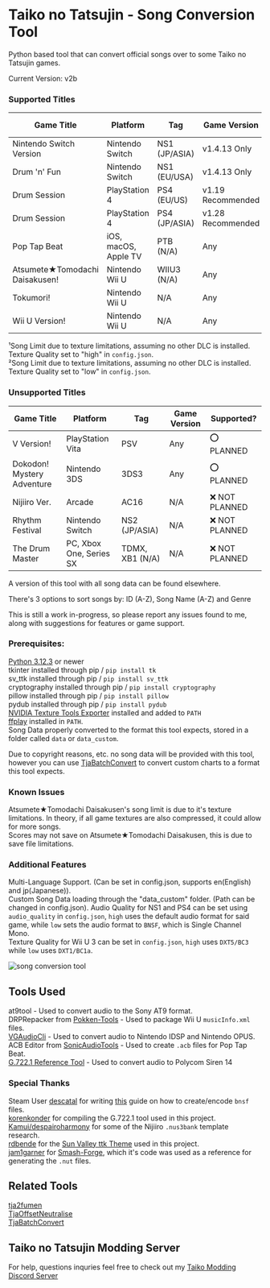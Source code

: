 # Taiko no Tatsujin - Song Conversion Tool 

Python based tool that can convert official songs over to some Taiko no Tatsujin games.  

Current Version: v2b  

### Supported Titles

| Game Title                     | Platform                | Tag                 |Game Version       | Song Limit       |  Supported?      |
| ------------------------------ | ----------------------- | ------------------- | ----------------- | ---------------- | ---------------- |
| Nintendo Switch Version        | Nintendo Switch         | NS1 (JP/ASIA)       | v1.4.13 Only      | 600              | ✅              |
| Drum 'n' Fun                   | Nintendo Switch         | NS1 (EU/USA)        | v1.4.13 Only      | 600              | ✅              |
| Drum Session                   | PlayStation 4           | PS4 (EU/US)         | v1.19 Recommended | 400              | ✅              |
| Drum Session                   | PlayStation 4           | PS4 (JP/ASIA)       | v1.28 Recommended | 400              | ✅              |
| Pop Tap Beat                   | iOS, macOS, Apple TV    | PTB (N/A)           | Any               | 200              | ✅              |
| Atsumete★Tomodachi Daisakusen! | Nintendo Wii U          | WIIU3 (N/A)         | Any               | 225¹/425²        | ✅              |
| Tokumori!                      | Nintendo Wii U          | N/A                 | Any               | Unknown          | ❓ Untested     |
| Wii U Version!                 | Nintendo Wii U          | N/A                 | Any               | Unknown          | ❓ Untested     |

¹Song Limit due to texture limitations, assuming no other DLC is installed. Texture Quality set to "high" in `config.json`.   
²Song Limit due to texture limitations, assuming no other DLC is installed. Texture Quality set to "low" in `config.json`.   

### Unsupported Titles

| Game Title                     | Platform                | Tag                 |Game Version       | Supported?      |
| ------------------------------ | ----------------------- | ------------------- | ----------------- | --------------- |
| V Version!                     | PlayStation Vita        | PSV                 | Any               | ⭕ PLANNED      |
| Dokodon! Mystery Adventure     | Nintendo 3DS            | 3DS3                | Any               | ⭕ PLANNED      |
| Nijiiro Ver.                   | Arcade                  | AC16                | N/A               | ❌ NOT PLANNED  |
| Rhythm Festival                | Nintendo Switch         | NS2 (JP/ASIA)       | N/A               | ❌ NOT PLANNED  |
| The Drum Master                | PC, Xbox One, Series SX | TDMX, XB1 (N/A)     | N/A               | ❌ NOT PLANNED  |

A version of this tool with all song data can be found elsewhere.  

There's 3 options to sort songs by: ID (A-Z), Song Name (A-Z) and Genre   

This is still a work in-progress, so please report any issues found to me, along with suggestions for features or game support.  

### Prerequisites:    
[Python 3.12.3](https://www.python.org/downloads/) or newer  
tkinter installed through pip / `pip install tk`  
sv_ttk installed through pip  / `pip install sv_ttk`  
cryptography installed through pip / `pip install cryptography`  
pillow installed through pip / `pip install pillow`  
pydub installed through pip / `pip install pydub`  
[NVIDIA Texture Tools Exporter](https://developer.nvidia.com/texture-tools-exporter) installed and added to `PATH`    
[ffplay](https://www.ffmpeg.org/download.html) installed in `PATH`.  
Song Data properly converted to the format this tool expects, stored in a folder called `data` or `data_custom`.  

Due to copyright reasons, etc. no song data will be provided with this tool, however you can use [TjaBatchConvert](https://github.com/cainan-c/TaikoPythonTools/tree/main/TjaBatchConvert)  to convert custom charts to a format this tool expects.  

### Known Issues
Atsumete★Tomodachi Daisakusen's song limit is due to it's texture limitations. In theory, if all game textures are also compressed, it could allow for more songs.  
Scores may not save on Atsumete★Tomodachi Daisakusen, this is due to save file limitations.  

### Additional Features  
Multi-Language Support. (Can be set in config.json, supports en(English) and jp(Japanese)).  
Custom Song Data loading through the "data_custom" folder. (Path can be changed in config.json). 
Audio Quality for NS1 and PS4 can be set using `audio_quality` in `config.json`, `high` uses the default audio format for said game, while `low` sets the audio format to `BNSF`, which is Single Channel Mono.   
Texture Quality for Wii U 3 can be set in `config.json`, `high` uses `DXT5/BC3` while `low` uses `DXT1/BC1a`.  

![song conversion tool](https://i.imgur.com/YRXb0NA.png)  

## Tools Used
at9tool - Used to convert audio to the Sony AT9 format.  
DRPRepacker from [Pokken-Tools](https://github.com/Sammi-Husky/Pokken-Tools) - Used to package Wii U `musicInfo.xml` files.  
[VGAudioCli](https://github.com/Thealexbarney/VGAudio) - Used to convert audio to Nintendo IDSP and Nintendo OPUS.    
ACB Editor from [SonicAudioTools](https://github.com/blueskythlikesclouds/SonicAudioTools/tree/master/Source/AcbEditor) - Used to create `.acb` files for Pop Tap Beat.  
[G.722.1 Reference Tool](https://www.itu.int/rec/T-REC-G.722.1-200505-I/en) - Used to convert audio to Polycom Siren 14   

### Special Thanks
Steam User [descatal](https://steamcommunity.com/id/descatal) for writing [this](https://exvsfbce.home.blog/2020/02/04/guide-to-encoding-bnsf-is14-audio-files-converting-wav-back-to-bnsf-is14/) guide on how to create/encode `bnsf` files.   
[korenkonder](https://github.com/korenkonder) for compiling the G.722.1 tool used in this project.  
[Kamui/despairoharmony](https://github.com/despairoharmony) for some of the Nijiiro `.nus3bank` template research.  
[rdbende](https://github.com/rdbende) for the [Sun Valley ttk Theme](https://github.com/rdbende/Sun-Valley-ttk-theme) used in this project.  
[jam1garner](https://github.com/jam1garner) for [Smash-Forge](https://github.com/jam1garner/Smash-Forge), which it's code was used as a reference for generating the `.nut` files.

## Related Tools
[tja2fumen](https://github.com/vivaria/tja2fumen)  
[TjaOffsetNeutralise](https://github.com/cainan-c/TaikoPythonTools/tree/main/TjaOffsetNeutralise)  
[TjaBatchConvert](https://github.com/cainan-c/TaikoPythonTools/tree/main/TjaBatchConvert)  

## Taiko no Tatsujin Modding Server
For help, questions inquries feel free to check out my [Taiko Modding Discord Server](https://discord.gg/HFm37aA5zr)
